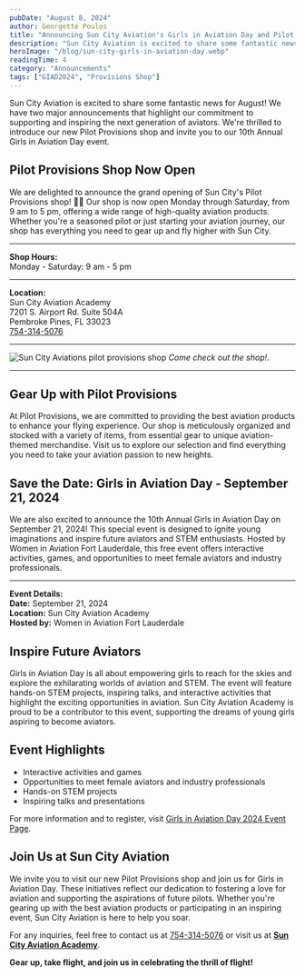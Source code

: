 ```yaml
---
pubDate: "August 8, 2024"
author: Georgette Poulos
title: "Announcing Sun City Aviation's Girls in Aviation Day and Pilot Provisions Shop Opening"
description: "Sun City Aviation is excited to share some fantastic news for August! We have two major announcements that highlight our commitment to supporting and inspiring the next generation of aviators. We're thrilled to introduce our new Pilot Provisions shop and invite you to our 10th Annual Girls in Aviation Day event."
heroImage: "/blog/sun-city-girls-in-aviation-day.webp"
readingTime: 4
category: "Announcements"
tags: ["GIAD2024", "Provisions Shop"]
---
```


Sun City Aviation is excited to share some fantastic news for August! We have two major announcements that highlight our commitment to supporting and inspiring the next generation of aviators. We're thrilled to introduce our new Pilot Provisions shop and invite you to our 10th Annual Girls in Aviation Day event.

## Pilot Provisions Shop Now Open

We are delighted to announce the grand opening of Sun City's Pilot Provisions shop! 🎉🥳 Our shop is now open Monday through Saturday, from 9 am to 5 pm, offering a wide range of high-quality aviation products. Whether you're a seasoned pilot or just starting your aviation journey, our shop has everything you need to gear up and fly higher with Sun City.

---

**Shop Hours:**\
Monday - Saturday: 9 am - 5 pm

---

**Location:**\
Sun City Aviation Academy\
7201 S. Airport Rd. Suite 504A\
Pembroke Pines, FL 33023\
[754-314-5076](tel:754-314-5076)

---

![Sun City Aviations pilot provisions shop](/blog/sun-city-pilot-provisions-shop.webp)
_Come check out the shop!._

---

## Gear Up with Pilot Provisions

At Pilot Provisions, we are committed to providing the best aviation products to enhance your flying experience. Our shop is meticulously organized and stocked with a variety of items, from essential gear to unique aviation-themed merchandise. Visit us to explore our selection and find everything you need to take your aviation passion to new heights.

## Save the Date: Girls in Aviation Day - September 21, 2024

We are also excited to announce the 10th Annual Girls in Aviation Day on September 21, 2024! This special event is designed to ignite young imaginations and inspire future aviators and STEM enthusiasts. Hosted by Women in Aviation Fort Lauderdale, this free event offers interactive activities, games, and opportunities to meet female aviators and industry professionals.

---

**Event Details:**\
**Date:** September 21, 2024\
**Location:** Sun City Aviation Academy\
**Hosted by:** Women in Aviation Fort Lauderdale

## Inspire Future Aviators

Girls in Aviation Day is all about empowering girls to reach for the skies and explore the exhilarating worlds of aviation and STEM. The event will feature hands-on STEM projects, inspiring talks, and interactive activities that highlight the exciting opportunities in aviation. Sun City Aviation Academy is proud to be a contributor to this event, supporting the dreams of young girls aspiring to become aviators.

## Event Highlights

- Interactive activities and games
- Opportunities to meet female aviators and industry professionals
- Hands-on STEM projects
- Inspiring talks and presentations

For more information and to register, visit [Girls in Aviation Day 2024 Event Page](https://www.eventbrite.com/e/girls-in-aviation-day-2024-tickets-927617698507).

## Join Us at Sun City Aviation

We invite you to visit our new Pilot Provisions shop and join us for Girls in Aviation Day. These initiatives reflect our dedication to fostering a love for aviation and supporting the aspirations of future pilots. Whether you're gearing up with the best aviation products or participating in an inspiring event, Sun City Aviation is here to help you soar.

For any inquiries, feel free to contact us at [754-314-5076](tel:754-314-5076) or visit us at **[Sun City Aviation Academy](/)**.

**Gear up, take flight, and join us in celebrating the thrill of flight!**

